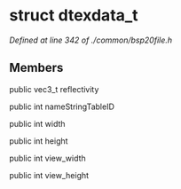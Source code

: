 # struct dtexdata_t

*Defined at line 342 of ./common/bsp20file.h*

## Members

public vec3_t reflectivity

public int nameStringTableID

public int width

public int height

public int view_width

public int view_height



